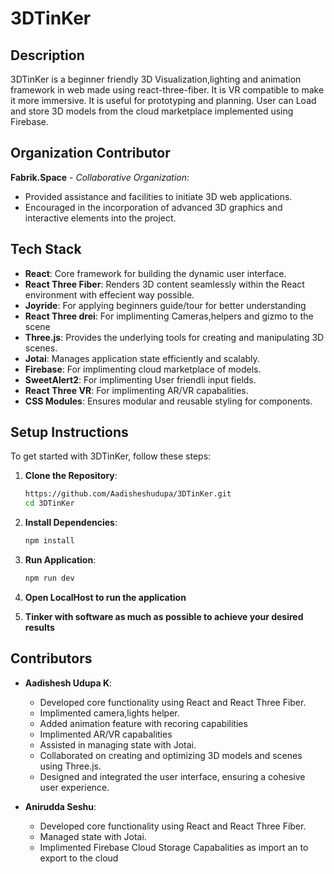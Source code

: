 # 3DTinKer

## Description

3DTinKer is a beginner friendly 3D Visualization,lighting and animation framework in web
made using react-three-fiber. It is VR compatible to make it more immersive. It is useful for prototyping and
planning.
User can Load and store 3D models from the cloud marketplace implemented using Firebase.

## Organization Contributor

**Fabrik.Space** - _Collaborative Organization_:

- Provided assistance and facilities to initiate 3D web applications.
- Encouraged in the incorporation of advanced 3D graphics and interactive elements into the project.

## Tech Stack

- **React**: Core framework for building the dynamic user interface.
- **React Three Fiber**: Renders 3D content seamlessly within the React environment with effecient way possible.
- **Joyride**: For applying beginners guide/tour for better understanding
- **React Three drei**: For implimenting Cameras,helpers and gizmo to the scene
- **Three.js**: Provides the underlying tools for creating and manipulating 3D scenes.
- **Jotai**: Manages application state efficiently and scalably.
- **Firebase**: For implimenting cloud marketplace of models.
- **SweetAlert2**: For implimenting User friendli input fields.
- **React Three VR**: For implimenting AR/VR capabalities.
- **CSS Modules**: Ensures modular and reusable styling for components.

## Setup Instructions

To get started with 3DTinKer, follow these steps:

1. **Clone the Repository**:

   ```bash
   https://github.com/Aadisheshudupa/3DTinKer.git
   cd 3DTinKer

   ```

2. **Install Dependencies**:

   ```bash
   npm install

   ```

3. **Run Application**:

   ```bash
   npm run dev

   ```

4. **Open LocalHost to run the application**
5. **Tinker with software as much as possible to achieve your desired results**

## Contributors

- **Aadishesh Udupa K**:

  - Developed core functionality using React and React Three Fiber.
  - Implimented camera,lights helper.
  - Added animation feature with recoring capabilities
  - Implimented AR/VR capabalities
  - Assisted in managing state with Jotai.
  - Collaborated on creating and optimizing 3D models and scenes using Three.js.
  - Designed and integrated the user interface, ensuring a cohesive user experience.

- **Anirudda Seshu**:
  - Developed core functionality using React and React Three Fiber.
  - Managed state with Jotai.
  - Implimented Firebase Cloud Storage Capabalities as import an to export to the cloud

